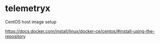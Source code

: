 # telemetryx

CentOS host image setup 

https://docs.docker.com/install/linux/docker-ce/centos/#install-using-the-repository
